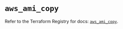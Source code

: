 # `aws_ami_copy`

Refer to the Terraform Registry for docs: [`aws_ami_copy`](https://registry.terraform.io/providers/hashicorp/aws/5.43.0/docs/resources/ami_copy).
